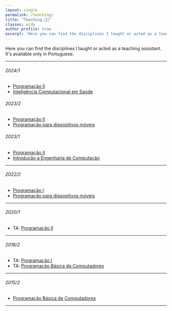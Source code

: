 ```yaml
---
layout: single
permalink: /teaching/
title: "Teaching 🧑‍🏫"
classes: wide
author_profile: true
excerpt: "Here you can find the disciplines I taught or acted as a teaching assistant. It's available only in Portuguese."
---
```



Here you can find the disciplines I taught or acted as a teaching assistant. It's available only in Portuguese.

___

###### 2024/1
+ [Programação II](/teaching/prog-II/)
+ [Inteligência Computacional em Saúde](/teaching/comp-intel-saude/)


###### 2023/2
+ [Programação II](/teaching/prog-II/)
+ [Programação para dispositivos móveis](/teaching/prog-mobile/)
  

###### 2023/1
+ [Programação II](/teaching/prog-II/)
+ [Introdução a Engenharia de Computação](/teaching/intro-eng-comp/)

___

###### 2022/2
+ [Programação I](/teaching/prog-I/)
+ [Programação para dispositivos móveis](/teaching/prog-mobile/)

___

###### 2020/1
+ TA: [Programação II](/teaching/prog-ii-2020-1/)

___

###### 2018/2
+ TA: [Programação I]()
+ TA: [Programação Básica de Computadores]()

___

###### 2015/2
+ [Programação Básica de Computadores](/teaching/prog-basica-2015-2/)

___
